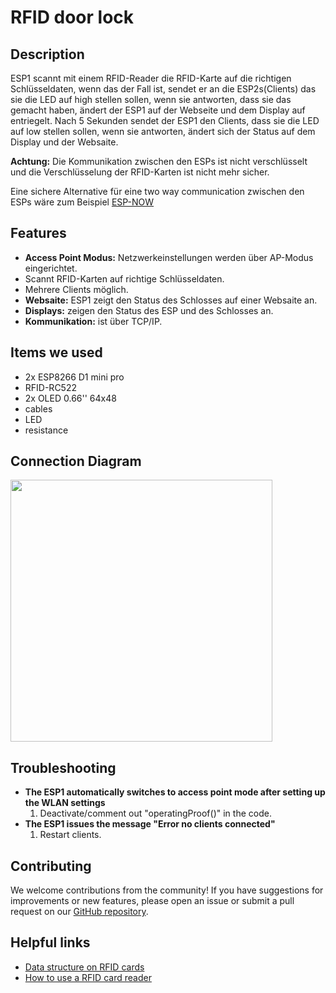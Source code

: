 # RFID door lock


## Description
ESP1 scannt mit einem RFID-Reader die RFID-Karte auf die richtigen Schlüsseldaten, wenn das der Fall ist, sendet er an die ESP2s(Clients) das sie die LED auf high stellen sollen, wenn sie antworten, dass sie das gemacht haben, ändert der ESP1 auf der Webseite und dem Display auf entriegelt. Nach 5 Sekunden sendet der ESP1 den Clients, dass sie die LED auf low stellen sollen, wenn sie antworten, ändert sich der Status auf dem Display und der Websaite.  

**Achtung:** Die Kommunikation zwischen den ESPs ist nicht verschlüsselt und die Verschlüsselung der RFID-Karten ist nicht mehr sicher.

Eine sichere Alternative für eine two way communication zwischen den ESPs wäre zum Beispiel [ESP-NOW](https://www.electronicwings.com/nodemcu/esp-now-two-way-communication-for-esp8266-nodemcu-)


## Features 
- **Access Point Modus:** Netzwerkeinstellungen werden über AP-Modus eingerichtet.
- Scannt RFID-Karten auf richtige Schlüsseldaten.
- Mehrere Clients möglich.
- **Websaite:** ESP1 zeigt den Status des Schlosses auf einer Websaite an.
- **Displays:** zeigen den Status des ESP und des Schlosses an.
- **Kommunikation:** ist über TCP/IP. 


## Items we used
- 2x ESP8266 D1 mini pro
- RFID-RC522
- 2x OLED 0.66'' 64x48
- cables
- LED
- resistance


## Connection Diagram
<img width="419" src="https://github.com/GalacticCodeGambit/Tuerschloss-RFID/assets/150372421/607786e3-a26c-4ede-8bcb-3764e9ef0c5a">


## Troubleshooting
- **The ESP1 automatically switches to access point mode after setting up the WLAN settings**
  1. Deactivate/comment out "operatingProof()" in the code.
- **The ESP1 issues the message "Error no clients connected"**
  1. Restart clients.
   

## Contributing
We welcome contributions from the community! If you have suggestions for improvements or new features, please open an issue or submit a pull request on our [GitHub repository](https://github.com/GalacticCodeGambit/RFID-door-lock).


## Helpful links
- [Data structure on RFID cards](https://arduino-projekte.webnode.at/meine-projekte/zugangskontrolle-mit-rfid/tag-speicher-lesen/#:~:text=Die%2016-Byte%20gro%C3%9Fen%20Datenb%C3%B6cke,k%C3%B6nnen%20je%20einen%20Zahlenwert%20enthalten.)
- [How to use a RFID card reader](https://www.youtube.com/watch?v=hxSQmTkIGAs)
